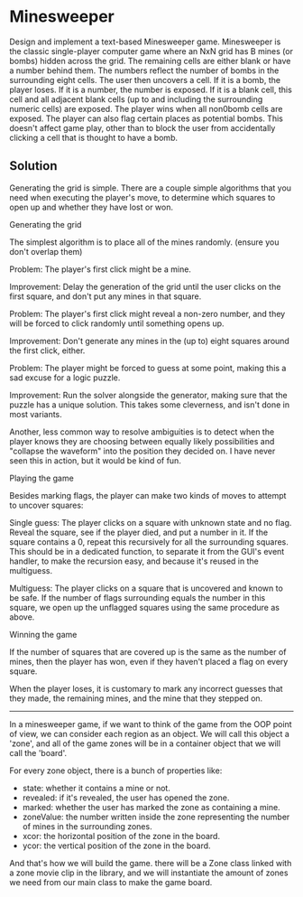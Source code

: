 # Minesweeper

Design and implement a text-based Minesweeper game. Minesweeper is the classic single-player computer game where an NxN grid has B mines (or bombs) hidden across the grid. The remaining cells are either blank or have a number behind them. The numbers reflect the number of bombs in the surrounding eight cells. The user then uncovers a cell. If it is a bomb, the player loses. If it is a number, the number is exposed. If it is a blank cell, this cell and all adjacent blank cells (up to and including the surrounding numeric cells) are exposed. The player wins when all non0bomb cells are exposed. The player can also flag certain places as potential bombs. This doesn't affect game play, other than to block the user from accidentally clicking a cell that is thought to have a bomb.

## Solution

Generating the grid is simple. There are a couple simple algorithms that you need when executing the player's move, to determine which squares to open up and whether they have lost or won. 

Generating the grid 

The simplest algorithm is to place all of the mines randomly. (ensure you don't overlap them) 

Problem: The player's first click might be a mine. 

Improvement: Delay the generation of the grid until the user clicks on the first square, and don't put any mines in that square. 

Problem: The player's first click might reveal a non-zero number, and they will be forced to click randomly until something opens up. 

Improvement: Don't generate any mines in the (up to) eight squares around the first click, either. 

Problem: The player might be forced to guess at some point, making this a sad excuse for a logic puzzle.

Improvement: Run the solver alongside the generator, making sure that the puzzle has a unique solution. This takes some cleverness, and isn't done in most variants. 

Another, less common way to resolve ambiguities is to detect when the player knows they are choosing between equally likely possibilities and "collapse the waveform" into the position they decided on. I have never seen this in action, but it would be kind of fun. 

Playing the game 

Besides marking flags, the player can make two kinds of moves to attempt to uncover squares: 

Single guess: The player clicks on a square with unknown state and no flag. Reveal the square, see if the player died, and put a number in it. If the square contains a 0, repeat this recursively for all the surrounding squares. This should be in a dedicated function, to separate it from the GUI's event handler, to make the recursion easy, and because it's reused in the multiguess. 

Multiguess: The player clicks on a square that is uncovered and known to be safe. If the number of flags surrounding equals the number in this square, we open up the unflagged squares using the same procedure as above. 

Winning the game 

If the number of squares that are covered up is the same as the number of mines, then the player has won, even if they haven't placed a flag on every square. 

When the player loses, it is customary to mark any incorrect guesses that they made, the remaining mines, and the mine that they stepped on.

---

In a minesweeper game, if we want to think of the game from the OOP point of view, we can consider each region as an object. We will call this object a 'zone', and all of the game zones will be in a container object that we will call the 'board'.

For every zone object, there is a bunch of properties like:

+ state: whether it contains a mine or not.
+ revealed: if it's revealed, the user has opened the zone.
+ marked: whether the user has marked the zone as containing a mine.
+ zoneValue: the number written inside the zone representing the number of mines in the surrounding zones.
+ xcor: the horizontal position of the zone in the board.
+ ycor: the vertical position of the zone in the board.

And that's how we will build the game. there will be a Zone class linked with a zone movie clip in the library, and we will instantiate the amount of zones we need from our main class to make the game board.